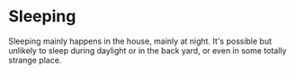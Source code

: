 # Sleeping

Sleeping mainly happens in the house, mainly at night. It's possible but unlikely to sleep during daylight or in the back yard, or even in some totally strange place.